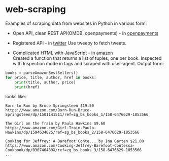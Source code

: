 # web-scraping

Examples of scraping data from websites in Python in various form: 

* Open API, clean REST API(OMDB, openpayments) - in [openpayments](openpayments/)

* Registered API - in [twitter](twitter/)
Use tweepy to fetch tweets.

* Complicated HTML with JavaScript - in [amazon](amazon/amazonbooks.py)  
Created a function that returns a list of tuples, one per book. Inspected with Inspection mode in <span> tags and scraped with user-agent. Output form:
  
```python
books = parseAmazonBestSellers()
for price, title, author, href in books:
    print(title, author, price)
    print(href)
```

looks like:

```
Born to Run by Bruce Springsteen $19.50
https://www.amazon.com/Born-Run-Bruce-Springsteen/dp/1501141511/ref=zg_bs_books_1/158-6476629-1853566

The Girl on the Train by Paula Hawkins $9.60
https://www.amazon.com/Girl-Train-Paula-Hawkins/dp/1594634025/ref=zg_bs_books_2/158-6476629-1853566

Cooking for Jeffrey: A Barefoot Conte... by Ina Garten $21.00
https://www.amazon.com/Cooking-Jeffrey-Barefoot-Contessa-Cookbook/dp/030746489X/ref=zg_bs_books_3/158-6476629-1853566
...
```





